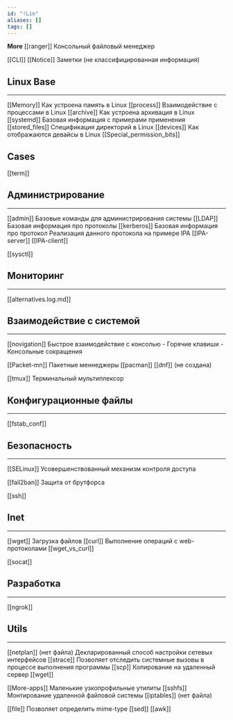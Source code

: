 ```yaml
---
id: "!Lin"
aliases: []
tags: []
---
```

**More**
[[ranger]]
    Консольный файловый менеджер

[[CLI]]
[[Notice]]
    Заметки (не классифицированная информация)


## Linux Base
---
[[Memory]]
    Как устроена память в Linux
[[process]]
    Взаимодействие с процессами в Linux
[[archive]]
    Как устроена архивация в Linux
[[systemd]]
    Базовая информация с примерами применения
[[stored_files]]
    Спецификация директорий в Linux
[[devices]]
    Как отображаются девайсы в Linux
[[Special_permission_bits]]

## Cases
[[term]]


## Администрирование
---
[[admin]]
    Базовые команды для администрирования системы
[[LDAP]]
    Базовая информация про протоколы
[[kerberos]]
    Базовая информация про протокол
    Реализация данного протокола на примере IPA
    [[IPA-server]]
    [[IPA-client]]

[[sysctl]]


## Мониторинг
---
[[alternatives.log.md]]


## Взаимодействие с системой
---
[[novigation]]
    Быстрое взаимодействие с консолью
    - Горячие клавиши
    - Консольные сокращения

[[Packet-mn]]
    Пакетные меннеджеры
    [[pacman]]
    [[dnf]] (не создана)

[[tmux]]
    Терминальный мультиплексор


## Конфигурационные файлы
---
[[fstab_conf]]


## Безопасность
---
[[SELinux]]
Усовершенствованный механизм контроля доступа

[[fail2ban]]
    Защита от брутфорса

[[ssh]]


## Inet
---
[[wget]]
    Загрузка файлов
[[curl]]
    Выполнение операций с web-протоколами
[[wget_vs_curl]]

[[socat]]

## Разработка
---
[[ngrok]]


## Utils
---
[[netplan]] (нет файла)
    Декларированный способ настройки сетевых интерфейсов
[[strace]]
    Позволяет отследить системные вызовы в процессе выполнения программы
[[scp]]
    Копирование на удаленный сервер
[[wget]]

[[More-apps]]
    Маленькие узкопрофильные утилиты
[[sshfs]]
    Монтирование удаленной файловой системы
[[iptables]] (нет файла)

[[file]]
    Позволяет определить mime-type
[[sed]]
[[awk]]
